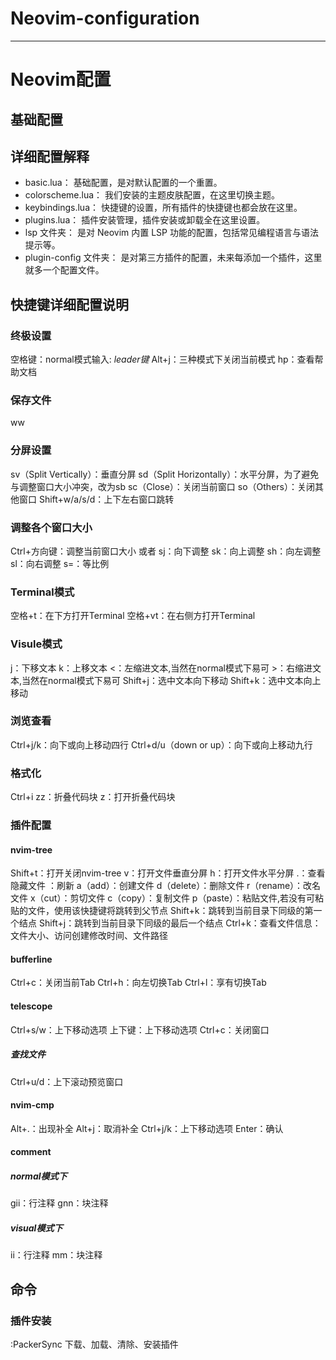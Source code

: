 # Neovim-configuration
---
# Neovim配置
## 基础配置
## 详细配置解释
- basic.lua： 基础配置，是对默认配置的一个重置。
- colorscheme.lua： 我们安装的主题皮肤配置，在这里切换主题。
- keybindings.lua： 快捷键的设置，所有插件的快捷键也都会放在这里。
- plugins.lua： 插件安装管理，插件安装或卸载全在这里设置。
- lsp 文件夹： 是对 Neovim 内置 LSP 功能的配置，包括常见编程语言与语法提示等。
- plugin-config 文件夹： 是对第三方插件的配置，未来每添加一个插件，这里就多一个配置文件。

## 快捷键详细配置说明

### 终极设置
空格键：normal模式输入: *leader键*
Alt+j：三种模式下关闭当前模式
hp：查看帮助文档

### 保存文件
ww

### 分屏设置
sv（Split Vertically）：垂直分屏
sd（Split Horizontally）：水平分屏，为了避免与调整窗口大小冲突，改为sb
sc（Close）：关闭当前窗口
so（Others）：关闭其他窗口
Shift+w/a/s/d：上下左右窗口跳转

### 调整各个窗口大小
Ctrl+方向键：调整当前窗口大小
或者
sj：向下调整
sk：向上调整
sh：向左调整
sl：向右调整
s=：等比例

### Terminal模式
空格+t：在下方打开Terminal
空格+vt：在右侧方打开Terminal

### Visule模式
j：下移文本
k：上移文本
<：左缩进文本,当然在normal模式下易可
\>：右缩进文本,当然在normal模式下易可
Shift+j：选中文本向下移动
Shift+k：选中文本向上移动

### 浏览查看
Ctrl+j/k：向下或向上移动四行
Ctrl+d/u（down or up）：向下或向上移动九行

### 格式化
Ctrl+i 
zz：折叠代码块
z：打开折叠代码块

### 插件配置
#### nvim-tree
Shift+t：打开关闭nvim-tree
v：打开文件垂直分屏
h：打开文件水平分屏
.：查看隐藏文件
<F5>：刷新
a（add）：创建文件
d（delete）：删除文件
r（rename）：改名文件
x（cut）：剪切文件
c（copy）：复制文件
p（paste）：粘贴文件,若没有可粘贴的文件，使用该快捷键将跳转到父节点
Shift+k：跳转到当前目录下同级的第一个结点
Shift+j：跳转到当前目录下同级的最后一个结点
Ctrl+k：查看文件信息：文件大小、访问创建修改时间、文件路径

#### bufferline
Ctrl+c：关闭当前Tab
Ctrl+h：向左切换Tab
Ctrl+l：享有切换Tab

#### telescope
Ctrl+s/w：上下移动选项
上下键：上下移动选项
Ctrl+c：关闭窗口
##### 查找文件
Ctrl+u/d：上下滚动预览窗口

#### nvim-cmp
Alt+.：出现补全
Alt+j：取消补全
Ctrl+j/k：上下移动选项
Enter：确认

#### comment
##### normal模式下
gii：行注释
gnn：块注释

##### visual模式下
ii：行注释
mm：块注释

####
## 命令
### 插件安装
:PackerSync 下载、加载、清除、安装插件

